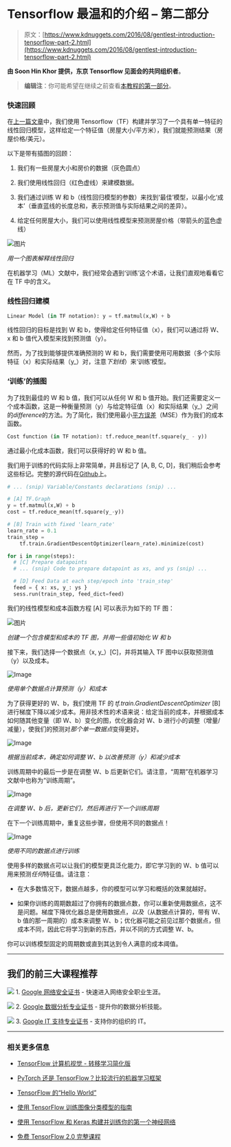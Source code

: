 # Tensorflow 最温和的介绍 – 第二部分

> 原文：[https://www.kdnuggets.com/2016/08/gentlest-introduction-tensorflow-part-2.html](https://www.kdnuggets.com/2016/08/gentlest-introduction-tensorflow-part-2.html)

**由 Soon Hin Khor 提供，东京 Tensorflow 见面会的共同组织者**。

> **编辑注**：你可能希望在继续之前查看[本教程的第一部分](/2016/08/gentlest-introduction-tensorflow-part-1.html)。

### 快速回顾

在[上一篇文章](https://medium.com/@khor/the-gentlest-introduction-to-tensorflow-248dc871a224)中，我们使用 Tensorflow（TF）构建并学习了一个具有单一特征的线性回归模型，这样给定一个特征值（房屋大小/平方米），我们就能预测结果（房屋价格/美元）。

以下是带有插图的回顾：

1.  我们有一些房屋大小和房价的数据（灰色圆点）

1.  我们使用线性回归（红色虚线）来建模数据。

1.  我们通过训练 W 和 b（线性回归模型的参数）来找到‘最佳’模型，以最小化‘成本’（垂直蓝线的长度总和，表示预测值与实际结果之间的差异）。

1.  给定任何房屋大小，我们可以使用线性模型来预测房屋价格（带箭头的蓝色虚线）

![图片](../Images/db33e4c8945294c495957b1316e0b4f3.png)

*用一个图表解释线性回归*

在机器学习（ML）文献中，我们经常会遇到‘训练’这个术语，让我们直观地看看它在 TF 中的含义。

### 线性回归建模

```py
Linear Model (in TF notation): y = tf.matmul(x,W) + b
```

线性回归的目标是找到 W 和 b，使得给定任何特征值（x），我们可以通过将 W、x 和 b 值代入模型来找到预测值（y）。

然而，为了找到能够提供准确预测的 W 和 b，我们需要使用可用数据（多个实际特征（x）和实际结果（y_）对，注意*下划线*）来‘训练’模型。

### ‘训练’的插图

为了找到最佳的 W 和 b 值，我们可以从任何 W 和 b 值开始。我们还需要定义一个成本函数，这是一种衡量预测（y）与给定特征值（x）和实际结果（y_）之间的*difference*的方法。为了简化，我们使用最小[平方误差](https://en.wikipedia.org/wiki/Mean_squared_error)（MSE）作为我们的成本函数。

```py
Cost function (in TF notation): tf.reduce_mean(tf.square(y_ - y))
```

通过最小化成本函数，我们可以获得好的 W 和 b 值。

我们用于训练的代码实际上非常简单，并且标记了 [A, B, C, D]，我们稍后会参考这些标记。完整的源代码在[Github](https://github.com/nethsix/gentle_tensorflow/blob/master/code/linear_regression_one_feature_using_mini_batch_with_tensorboard.py)上。

```py
# ... (snip) Variable/Constants declarations (snip) ...

# [A] TF.Graph
y = tf.matmul(x,W) + b
cost = tf.reduce_mean(tf.square(y_-y))

# [B] Train with fixed 'learn_rate'
learn_rate = 0.1
train_step =
    tf.train.GradientDescentOptimizer(learn_rate).minimize(cost)

for i in range(steps):
  # [C] Prepare datapoints
  # ... (snip) Code to prepare datapoint as xs, and ys (snip) ...

  # [D] Feed Data at each step/epoch into 'train_step'
  feed = { x: xs, y_: ys }
  sess.run(train_step, feed_dict=feed)
```

我们的线性模型和成本函数方程 [A] 可以表示为如下的 TF 图：

![图片](../Images/f9f78830d98e6364ce143e3d87f069fb.png)

*创建一个包含模型和成本的 TF 图，并用一些值初始化 W 和 b*

接下来，我们选择一个数据点（x, y_）[C]，并将其输入 TF 图中以获取预测值（y）以及成本。

![Image](../Images/859098e2b745c3e05afe434678fb3f81.png)

*使用单个数据点计算预测（y）和成本*

为了获得更好的 W、b，我们使用 TF 的 *tf.train.GradientDescentOptimizer* [B] 进行梯度下降以减少成本。用非技术性的术语来说：给定当前的成本，并根据成本如何随其他变量（即 W、b）变化的图，优化器会对 W、b 进行小的调整（增量/减量），使我们的预测对*那个单一数据点*变得更好。

![Image](../Images/1c5d01665352d94dd475d64cd4a1d1a9.png)

*根据当前成本，确定如何调整 W、b 以改善预测（y）和减少成本*

训练周期中的最后一步是在调整 W、b 后更新它们。请注意，“周期”在机器学习文献中也称为“训练周期”。

![Image](../Images/b79b5679f1ceeb28278aaab148182ea2.png)

*在调整 W、b 后，更新它们，然后再进行下一个训练周期*

在下一个训练周期中，重复这些步骤，但使用不同的数据点！

![Image](../Images/ddc1f1f3b8fb9cf5fb1faee426bfea52.png)

*使用不同的数据点进行训练*

使用多样的数据点可以让我们的模型更具泛化能力，即它学习到的 W、b 值可以用来预测*任何*特征值。请注意：

+   在大多数情况下，数据点越多，你的模型可以学习和概括的效果就越好。

+   如果你训练的周期数超过了你拥有的数据点数，你可以重新使用数据点，这不是问题。梯度下降优化器总是使用数据点，*以及*（从数据点计算的，带有 W、b 值的那一周期的）成本来调整 W、b；优化器可能之前见过那个数据点，但成本不同，因此它将学习到新的东西，并以不同的方式调整 W、b。

你可以训练模型固定的周期数或直到其达到令人满意的成本阈值。

* * *

## 我们的前三大课程推荐

![](../Images/0244c01ba9267c002ef39d4907e0b8fb.png) 1\. [Google 网络安全证书](https://www.kdnuggets.com/google-cybersecurity) - 快速进入网络安全职业生涯。

![](../Images/e225c49c3c91745821c8c0368bf04711.png) 2\. [Google 数据分析专业证书](https://www.kdnuggets.com/google-data-analytics) - 提升你的数据分析技能。

![](../Images/0244c01ba9267c002ef39d4907e0b8fb.png) 3\. [Google IT 支持专业证书](https://www.kdnuggets.com/google-itsupport) - 支持你的组织的 IT。

* * *

### 相关更多信息

+   [TensorFlow 计算机视觉 - 转移学习简化版](https://www.kdnuggets.com/2022/01/tensorflow-computer-vision-transfer-learning-made-easy.html)

+   [PyTorch 还是 TensorFlow？比较流行的机器学习框架](https://www.kdnuggets.com/2022/02/packt-pytorch-tensorflow-comparing-popular-machine-learning-frameworks.html)

+   [TensorFlow 的“Hello World”](https://www.kdnuggets.com/2022/05/hello-world-tensorflow.html)

+   [使用 TensorFlow 训练图像分类模型的指南](https://www.kdnuggets.com/2022/12/guide-train-image-classification-model-tensorflow.html)

+   [使用 TensorFlow 和 Keras 构建并训练你的第一个神经网络](https://www.kdnuggets.com/2023/05/building-training-first-neural-network-tensorflow-keras.html)

+   [免费 TensorFlow 2.0 完整课程](https://www.kdnuggets.com/2023/02/free-tensorflow-20-complete-course.html)
